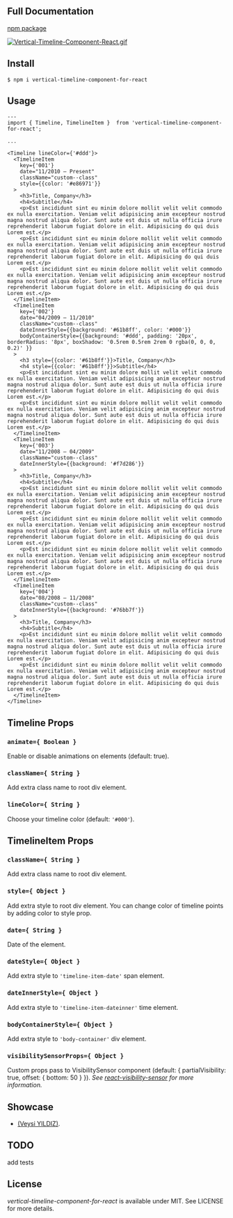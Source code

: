 
## Full Documentation

[npm package](https://www.npmjs.com/package/vertical-timeline-component-for-react)

[![Vertical-Timeline-Component-React.gif](https://i.postimg.cc/3wZYZ0Kq/Vertical-Timeline-Component-React.gif)](https://postimg.cc/1g4kmtV0)

## Install

```code
$ npm i vertical-timeline-component-for-react
```


## Usage

```code|lang-jsx
---
import { Timeline, TimelineItem }  from 'vertical-timeline-component-for-react';

...

<Timeline lineColor={'#ddd'}>
  <TimelineItem
    key={'001'}
    date="11/2010 – Present"
    className="custom--class"
    style={{color: '#e86971'}}
  >
    <h3>Title, Company</h3>
    <h4>Subtitle</h4>
    <p>Est incididunt sint eu minim dolore mollit velit velit commodo ex nulla exercitation. Veniam velit adipisicing anim excepteur nostrud magna nostrud aliqua dolor. Sunt aute est duis ut nulla officia irure reprehenderit laborum fugiat dolore in elit. Adipisicing do qui duis Lorem est.</p>
    <p>Est incididunt sint eu minim dolore mollit velit velit commodo ex nulla exercitation. Veniam velit adipisicing anim excepteur nostrud magna nostrud aliqua dolor. Sunt aute est duis ut nulla officia irure reprehenderit laborum fugiat dolore in elit. Adipisicing do qui duis Lorem est.</p>
    <p>Est incididunt sint eu minim dolore mollit velit velit commodo ex nulla exercitation. Veniam velit adipisicing anim excepteur nostrud magna nostrud aliqua dolor. Sunt aute est duis ut nulla officia irure reprehenderit laborum fugiat dolore in elit. Adipisicing do qui duis Lorem est.</p>
  </TimelineItem>
  <TimelineItem
    key={'002'}
    date="04/2009 – 11/2010"
    className="custom--class"
    dateInnerStyle={{background: '#61b8ff', color: '#000'}}
    bodyContainerStyle={{background: '#ddd', padding: '20px', borderRadius: '8px', boxShadow: '0.5rem 0.5rem 2rem 0 rgba(0, 0, 0, 0.2)' }}
  >
    <h3 style={{color: '#61b8ff'}}>Title, Company</h3>
    <h4 style={{color: '#61b8ff'}}>Subtitle</h4>
    <p>Est incididunt sint eu minim dolore mollit velit velit commodo ex nulla exercitation. Veniam velit adipisicing anim excepteur nostrud magna nostrud aliqua dolor. Sunt aute est duis ut nulla officia irure reprehenderit laborum fugiat dolore in elit. Adipisicing do qui duis Lorem est.</p>
    <p>Est incididunt sint eu minim dolore mollit velit velit commodo ex nulla exercitation. Veniam velit adipisicing anim excepteur nostrud magna nostrud aliqua dolor. Sunt aute est duis ut nulla officia irure reprehenderit laborum fugiat dolore in elit. Adipisicing do qui duis Lorem est.</p>
  </TimelineItem>
  <TimelineItem
    key={'003'}
    date="11/2008 – 04/2009"
    className="custom--class"
    dateInnerStyle={{background: '#f7d286'}}
  >
    <h3>Title, Company</h3>
    <h4>Subtitle</h4>
    <p>Est incididunt sint eu minim dolore mollit velit velit commodo ex nulla exercitation. Veniam velit adipisicing anim excepteur nostrud magna nostrud aliqua dolor. Sunt aute est duis ut nulla officia irure reprehenderit laborum fugiat dolore in elit. Adipisicing do qui duis Lorem est.</p>
    <p>Est incididunt sint eu minim dolore mollit velit velit commodo ex nulla exercitation. Veniam velit adipisicing anim excepteur nostrud magna nostrud aliqua dolor. Sunt aute est duis ut nulla officia irure reprehenderit laborum fugiat dolore in elit. Adipisicing do qui duis Lorem est.</p>
    <p>Est incididunt sint eu minim dolore mollit velit velit commodo ex nulla exercitation. Veniam velit adipisicing anim excepteur nostrud magna nostrud aliqua dolor. Sunt aute est duis ut nulla officia irure reprehenderit laborum fugiat dolore in elit. Adipisicing do qui duis Lorem est.</p>
  </TimelineItem>
  <TimelineItem
    key={'004'}
    date="08/2008 – 11/2008"
    className="custom--class"
    dateInnerStyle={{background: '#76bb7f'}}
  >
    <h3>Title, Company</h3>
    <h4>Subtitle</h4>
    <p>Est incididunt sint eu minim dolore mollit velit velit commodo ex nulla exercitation. Veniam velit adipisicing anim excepteur nostrud magna nostrud aliqua dolor. Sunt aute est duis ut nulla officia irure reprehenderit laborum fugiat dolore in elit. Adipisicing do qui duis Lorem est.</p>
    <p>Est incididunt sint eu minim dolore mollit velit velit commodo ex nulla exercitation. Veniam velit adipisicing anim excepteur nostrud magna nostrud aliqua dolor. Sunt aute est duis ut nulla officia irure reprehenderit laborum fugiat dolore in elit. Adipisicing do qui duis Lorem est.</p>
  </TimelineItem>
</Timeline>
```


## Timeline Props

### `animate={ Boolean }`

Enable or disable animations on elements (default: true).

### `className={ String }`

Add extra class name to root div element.

### `lineColor={ String }`

Choose your timeline color (default: `'#000'`).

## TimelineItem Props

### `className={ String }`

Add extra class name to root div element.

### `style={ Object }`

Add extra style to root div element.
You can change color of timeline points by adding color to style prop.

### `date={ String }`

Date of the element.

### `dateStyle={ Object }`

Add extra style to `'timeline-item-date'` span element.

### `dateInnerStyle={ Object }`

Add extra style to `'timeline-item-dateinner'` time element.

### `bodyContainerStyle={ Object }`

Add extra style to `'body-container'` div element.

### `visibilitySensorProps={ Object }`

Custom props pass to VisibilitySensor component (default: { partialVisibility: true, offset: { bottom: 50 } }).
*See [react-visibility-sensor](https://github.com/joshwnj/react-visibility-sensor) for more information.*


## Showcase

* [(Veysi YILDIZ)](https://www.linkedin.com/in/veysiyildiz/).

## TODO 
add tests

## License

*vertical-timeline-component-for-react* is available under MIT. See LICENSE for more details.